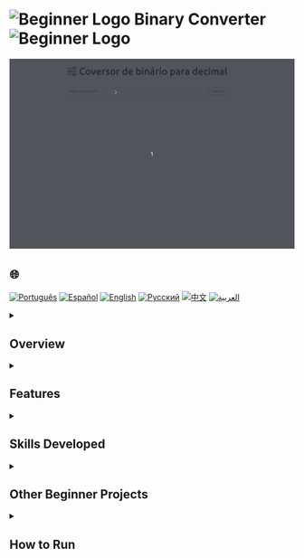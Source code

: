 # <img src="https://cdn-icons-png.flaticon.com/128/5701/5701867.png" alt="Beginner Logo" width="52" height="30" /> Binary Converter <img src="https://cdn-icons-png.flaticon.com/128/5701/5701867.png" alt="Beginner Logo" width="52" height="30" />

![Demo](./gifs/conversor.gif)

## 🌐 
[![Português](https://img.shields.io/badge/Português-green)](https://github.com/SamuelRocha91/Bin2Dec/blob/main/README.md) 
[![Español](https://img.shields.io/badge/Español-yellow)](https://github.com/SamuelRocha91/Bin2Dec/blob/main/README_es.md) 
[![English](https://img.shields.io/badge/English-blue)](https://github.com/SamuelRocha91/Bin2Dec/blob/main/README_en.md) 
[![Русский](https://img.shields.io/badge/Русский-lightgrey)](https://github.com/SamuelRocha91/Bin2Dec/blob/main/README_ru.md) 
[![中文](https://img.shields.io/badge/中文-red)](https://github.com/SamuelRocha91/Bin2Dec/blob/main/README_ch.md) 
[![العربية](https://img.shields.io/badge/العربية-orange)](https://github.com/SamuelRocha91/Bin2Dec/blob/main/README_ar.md)

<details>
<summary><h2>Overview</h2></summary>

This is a binary to decimal converter project. The main goal was to create a simple application that converts binary numbers to their decimal equivalents using **JavaScript**, **HTML**, **CSS**, and **Vite**.

</details>

<details>
<summary><h2>Features</h2></summary>
If you need any more adjustments, just let me know!
The application allows users to:

- **Convert binary numbers to decimals**: Enter a binary number and see its corresponding decimal value.
- **Limit input**: The binary number must have a maximum of 8 digits, and only the digits 0 and 1 are allowed.
- **Invalid input notifications**: Receive a notification if you attempt to enter characters other than 0 or 1.

</details>

<details>
<summary><h2>Skills Developed</h2></summary>

During the development of this project, the following skills were enhanced:

1. **Programming Logic**: Implementing logic for converting binary numbers to decimals.
2. **JavaScript**: Event handling and DOM manipulation to provide feedback to the user.
3. **HTML/CSS**: Creating and styling user interfaces.
4. **Vite**: Setting up and using a modern bundler to optimize development.

</details>

<details>
<summary><h2>Other Beginner Projects</h2></summary>

Here are other projects I developed during the early stages of my development journey:

- 🧮 [Calculator](https://github.com/SamuelRocha91/calculator/blob/main/README_en.md)
- 🦖 [Meme Generator](https://github.com/SamuelRocha91/memeGenerator/blob/main/README_en.md)
- 🎨 [Pixels Art](https://github.com/SamuelRocha91/PixelsArt/blob/main/README_en.md)
- 📝 [Todo List](https://github.com/SamuelRocha91/TodoList/blob/main/README_en.md)
- 🪐 [Star Wars Planets](https://github.com/SamuelRocha91/javascriptStarWarsPlanets/blob/main/README_en.md)

</details>

<details>
<summary><h2>How to Run</h2></summary>

1. Clone this repository:
   ```bash
   git clone https://github.com/SamuelRocha91/Bin2Dec.git
   ```
2. Navigate to the project directory:
   ```bash
   cd Bin2Dec
   ```
3. Install the dependencies:
   ```bash
   npm install
   ```
4. Start the development server:
   ```bash
   npm run dev
   ```
5. Open your browser and go to `http://localhost:3000` to see the application in action.

</details>
